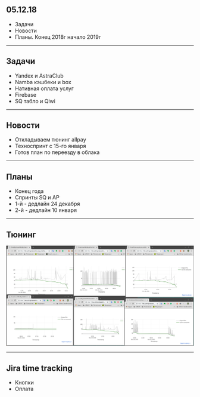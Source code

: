 ## 05.12.18

- Задачи
- Новости 
- Планы. Конец 2018г начало 2019г

---

## Задачи

- Yandex и AstraClub
- Namba кэшбеки и box
- Нативная оплата услуг
- Firebase
- SQ табло и Qiwi

---

## Новости

- Откладываем тюнинг allpay
- Техноспринт с 15-го января
- Готов план по переезду в облака

---

## Планы

- Конец года
- Спринты SQ и AP
- 1-й - дедлайн 24 декабря
- 2-й - дедлайн 10 января

---

## Тюнинг

![Тюнинг](assets/images/db.png)


---

## Jira time tracking

- Кнопки
- Оплата


